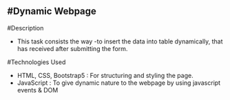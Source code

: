 <h2>
  #Dynamic Webpage 
</h2>

#Description <br>
<ul>
  <li>This task consists the way -to insert the data into table dynamically, that has received after submitting the form.</li>
</ul>

#Technologies Used <br>
<ul>
  <li>
    HTML, CSS, Bootstrap5 : For structuring and styling the page.
  </li>
  <li>
    JavaScript : To give dynamic nature to the webpage by using javascript events & DOM
  </li>
</ul>

